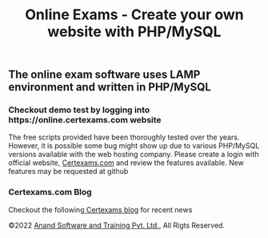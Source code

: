 <!DOCTYPE HTML>
<!-- THE DOCTYPE tells the browser what type of webpage to render, the doctype used in this website is HTML5 which is the most recent HTML. -->
<html lang="en-US">
<head>
	<meta charset="UTF-8">
	<title>Online Exams Site</title>
	<!-- THE TITLE element is the name of the page, it is also visible in the browser tab. Its always good practice to give each page an appropriate title. -->
	<meta name="description" content="The website offers online exam software using LAMP environment">
      <meta http-equiv="author" content="Anand Software and Training">
      <meta name="keywords" content="online exam, certexam, online test, exam software">
      <!-- These are META TAGS, they're used to describe the website, this information is read mainly by search engines like GOOGLE, YAHOO, ETC... -->	
	<link rel="stylesheet" href="style.css">
	<script src="http://localhost:8080/target/target-script-min.js#anonymous"></script>
</head>
<body>
	<div class="container">
<!-- THIS ACTUAL CONTENT BEGINS HERE...this is called a comment. which can only be seen when viewing the source code. This text CANNOT be seen by the browser. Its helpful when you need to place notes, comments or reminders in your code -->
	<header>
		<div class="header">
			<h1>Online Exams - Create your own website with PHP/MySQL</h1>
		</div>
	</header>
	<!-- END HEADER | the header element in new to HTML5 -->
		<div class="main">
			<h2>The online exam software uses LAMP environment and written in PHP/MySQL</h2>
		</div>
		<div class="feature">
			<h3>Checkout demo test by logging into https://online.certexams.com website</h3>
			<p>The free scripts provided have been thoroughly tested over the years. However, it is possible some bug might show up due to various PHP/MySQL 
      versions available with the web hosting company. Please create a login with official website, <a href="https://www.certexams.com">Certexams.com</a>
      and review the features available. New features may be requested at github</p>
			<!-- LOREM IPSUM is universally used. Lorem ipsum is dummy text, it does't really mean anything. Its used to fill space or for mockups. -->
		</div>
		<div class="feature">
			<h3>Certexams.com Blog</h3>
			<p>Checkout the  following<a href="https://www.certexams.com/blog"> Certexams blog</a> for recent news</p>
		</div>
	<footer>
		&copy;2022 <a href="https://www.anandsoft.com">Anand Software and Training Pvt. Ltd.</a>, All Rigts Reserved.
	</footer>
	<!-- END FOOTER | the footer element is also new to HTML5 -->
	</div>
</body>
</html>
